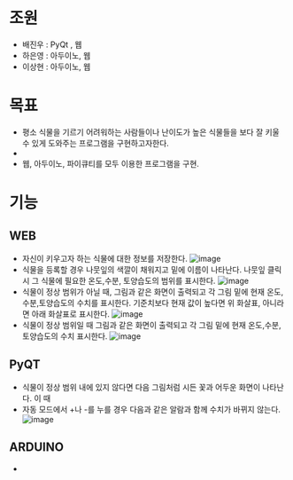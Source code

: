# 조원
* 배진우 : PyQt , 웹
* 하은영 : 아두이노, 웹
* 이상현 : 아두이노, 웹
# 목표
* 평소 식물을 기르기 어려워하는 사람들이나 난이도가 높은 식물들을 보다 잘 키울 수 있게 도와주는 프로그램을 구현하고자한다.
* 
* 웹, 아두이노, 파이큐티를 모두 이용한 프로그램을 구현.
# 기능
##  WEB
* 자신이 키우고자 하는 식물에 대한 정보를 저장한다.
![image](https://user-images.githubusercontent.com/104902657/199142742-51a13ad1-d56f-4566-ac11-d20e174b5885.png)
* 식물을 등록할 경우 나뭇잎의 색깔이 채워지고 밑에 이름이 나타난다. 나뭇잎 클릭시 그 식물에 필요한 온도,수분, 토양습도의 범위를 표시한다.
![image](https://user-images.githubusercontent.com/104902657/199142757-ba8ca397-ea8a-4cae-8f9a-96759e1ef5dc.png)
* 식물이 정상 범위가 아닐 때, 그림과 같은 화면이 출력되고 각 그림 밑에 현재 온도,수분,토양습도의 수치를 표시한다. 기준치보다 현재 값이 높다면 위 화살표, 아니라면 아래 화살표로 표시한다.
![image](https://user-images.githubusercontent.com/104902657/199142772-9c8f5948-ed3e-4792-ad6d-6398af747988.png)
* 식물이 정상 범위일 때 그림과 같은 화면이 출력되고 각 그림 밑에 현재 온도,수분,토양습도의 수치 표시한다.
![image](https://user-images.githubusercontent.com/104902657/199143120-6c3742a2-0aa6-448d-8374-bb6e9b54142a.png)

##  PyQT
* 식물이 정상 범위 내에 있지 않다면 다음 그림처럼 시든 꽃과 어두운 화면이 나타난다. 이 때 
* 자동 모드에서 +나 -를 누를 경우 다음과 같은 알람과 함께 수치가 바뀌지 않는다.
![image](https://user-images.githubusercontent.com/104902657/199144456-eb6bbb15-6b8d-46b2-a75d-e1aa52d5c44a.png)

##  ARDUINO
*
